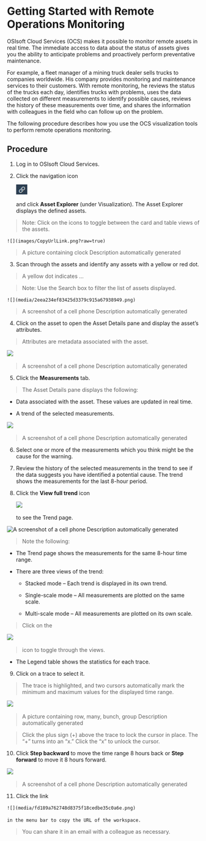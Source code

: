 Getting Started with Remote Operations Monitoring
=================================================

OSIsoft Cloud Services (OCS) makes it possible to monitor remote assets in real
time. The immediate access to data about the status of assets gives you the
ability to anticipate problems and proactively perform preventative maintenance.

For example, a fleet manager of a mining truck dealer sells trucks to companies
worldwide. His company provides monitoring and maintenance services to their
customers. With remote monitoring, he reviews the status of the trucks each day,
identifies trucks with problems, uses the data collected on different
measurements to identify possible causes, reviews the history of these
measurements over time, and shares the information with colleagues in the field
who can follow up on the problem.

The following procedure describes how you use the OCS visualization tools to
perform remote operations monitoring.

Procedure
---------

1.  Log in to OSIsoft Cloud Services.

2.  Click the navigation icon

    ![Copy URL](images/CopyUrlLink.png)

    and click **Asset Explorer** (under Visualization). The Asset Explorer
    displays the defined assets.

  >   Note: Click on the icons to toggle between the card and table views of the
  >   assets.

    ![](images/CopyUrlLink.png?raw=true)

  >   A picture containing clock Description automatically generated

3.  Scan through the assets and identify any assets with a yellow or red dot.

  >   A yellow dot indicates ...

  >   Note: Use the Search box to filter the list of assets displayed.

    ![](media/2eea234ef83425d3379c915a67938949.png)

>   A screenshot of a cell phone Description automatically generated

4.  Click on the asset to open the Asset Details pane and display the asset’s
    attributes.

>   Attributes are metadata associated with the asset.

![](media/689edf152890f72ecef125ccc2870950.png)

>   A screenshot of a cell phone Description automatically generated

5.  Click the **Measurements** tab.

>   The Asset Details pane displays the following:

-   Data associated with the asset. These values are updated in real time.

-   A trend of the selected measurements.

![](media/53dd76adfe9b80adcbef8e8efa44082d.png)

>   A screenshot of a cell phone Description automatically generated

6.  Select one or more of the measurements which you think might be the cause
    for the warning.

7.  Review the history of the selected measurements in the trend to see if the
    data suggests you have identified a potential cause. The trend shows the
    measurements for the last 8-hour period.

8.  Click the **View full trend** icon

    ![](media/dcbf072a3ceb5b2d953cea2852edb128.png)

    to see the Trend page.

![A screenshot of a cell phone Description automatically generated](media/6e4e004b190e1594b16856cd923b794e.png)

>   Note the following:

-   The Trend page shows the measurements for the same 8-hour time range.

-   There are three views of the trend:

    -   Stacked mode – Each trend is displayed in its own trend.

    -   Single-scale mode – All measurements are plotted on the same scale.

    -   Multi-scale mode – All measurements are plotted on its own scale.

>   Click on the

![](media/0a1af5684e5185c31616b5b029ce9015.png)

>   icon to toggle through the views.

-   The Legend table shows the statistics for each trace.

9.  Click on a trace to select it.

>   The trace is highlighted, and two cursors automatically mark the minimum and
>   maximum values for the displayed time range.

![](media/e9e5c04d454b8b456113149dcce53cdc.png)

>   A picture containing row, many, bunch, group Description automatically
>   generated

>   Click the plus sign (+) above the trace to lock the cursor in place. The “+”
>   turns into an “x.” Click the “x” to unlock the cursor.

10.  Click **Step backward** to move the time range 8 hours back or **Step
    forward** to move it 8 hours forward.

![](media/c77255e15da02b42035694fba4abc638.png)

>   A screenshot of a cell phone Description automatically generated

11.  Click the link

    ![](media/fd189a762748d8375f18cedbe35c0a6e.png)

    in the menu bar to copy the URL of the workspace.

>   You can share it in an email with a colleague as necessary.
